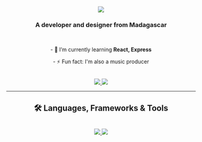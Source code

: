 <h1 align="center">
  <a href="https://git.io/typing-svg">
    <img src="https://readme-typing-svg.herokuapp.com?font=Inter&weight=600&pause=100&random=false&width=435&lines=Hi+there%2C+fellow+traveller+!+👋;+I'm+Ny+Toavina+Rasamimanana!;">
  </a>
</h1>

<h3 align="center">A developer and designer from Madagascar</h3>

</br>

<div align="center">
  <p>- 🌱 I’m currently learning <strong>React, Express</strong></p>
  <p>- ⚡ Fun fact: I'm also a music producer</p>
</div>

</br>

<div align="center">
  <a href="mailto:rasamimanana.nytoavina@gmail.com">
    <img src="https://img.shields.io/badge/Gmail-333333?style=for-the-badge&logo=gmail&logoColor=red" target="_blank">
  </a>
  <a href="https://www.linkedin.com/in/nytoavinaras" target="_blank">
    <img src="https://img.shields.io/badge/LinkedIn-0077B5?style=for-the-badge&logo=linkedin&logoColor=white" target="_blank">
  </a>
  <!--<a href="#" target="_blank">
    <img src="https://img.shields.io/badge/Portfolio-FF5722?style=for-the-badge&logo=todoist&logoColor=white" target="_blank">
  </a>-->
</div>

<hr/>

<h2 align="center">🛠️ Languages, Frameworks & Tools</h2>
<br/>
<div align="center">
  <a href="https://skillicons.dev">
    <img src="https://skillicons.dev/icons?i=git,ableton,bootstrap,c,css,figma,html,ai,js"
    <br/>
    <img src="https://skillicons.dev/icons?i=jquery,laravel,materialui,mysql,ps,php,qt,react,supabase,vite,vscode">
  </a>
</div>
